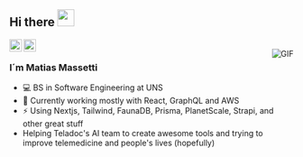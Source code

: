 ## Hi there <img src="https://raw.githubusercontent.com/iampavangandhi/iampavangandhi/master/gifs/Hi.gif" width="30px"></h2>

<a href="https://twitter.com/MatiasMassetti">
  <img align="left" alt="Ajay's Twitter" width="22px" src="https://cdn.jsdelivr.net/npm/simple-icons@v3/icons/twitter.svg" />
</a>
<a href="https://www.linkedin.com/in/matias-massetti/">
  <img align="left" alt="Ajay's Linkdein" width="22px" src="https://cdn.jsdelivr.net/npm/simple-icons@v3/icons/linkedin.svg" />
</a>
<br />
<img align="right" alt="GIF" src="https://media.giphy.com/media/13HgwGsXF0aiGY/giphy.gif" />

### I´m Matias Massetti
- 💻 BS in Software Engineering at UNS
- 🔭 Currently working mostly with React, GraphQL and AWS
- ⚡ Using Nextjs, Tailwind, FaunaDB, Prisma, PlanetScale, Strapi, and other great stuff
- Helping Teladoc's AI team to create awesome tools and trying to improve telemedicine and people's lives (hopefully)

